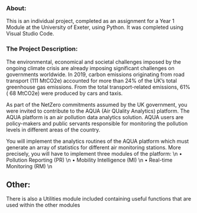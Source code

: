 ### About:
This is an individual project, completed as an assignment for a Year 1 Module at the University of Exeter, using Python. It was completed using Visual Studio Code.

### The Project Description:
The environmental, economical and societal challenges imposed by the ongoing climate crisis are already imposing significant challenges on governments worldwide. In 2019, carbon emissions originating from road transport (111 MtCO2e) accounted for more than 24% of the UK’s total greenhouse gas emissions. From the total transport-related emissions, 61% ( 68 MtCO2e) were produced by cars and taxis.

As part of the NetZero commitments assumed by the UK government, you were invited to contribute to the AQUA (Air QUality Analytics) platform. The AQUA platform is an air pollution data analytics solution. AQUA users are policy-makers and public servants responsible for monitoring the pollution levels in different areas of the country.

You will implement the analytics routines of the AQUA platform which must generate an array of statistics for different air monitoring stations. More precisely, you will have to implement three modules of the platform: \n
• Pollution Reporting (PR) \n
• Mobility Intelligence (MI) \n
• Real-time Monitoring (RM) \n

## Other:
There is also a Utilities module included containing useful functions that are used within the other modules
